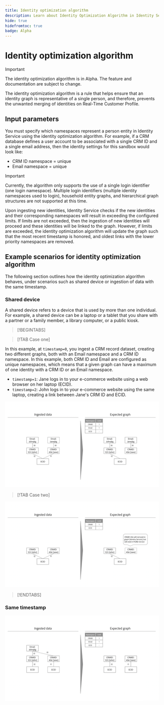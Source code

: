 ```yaml
---
title: Identity optimization algorithm
description: Learn about Identity Optimization Algorithm in Identity Service.
hide: true
hidefromtoc: true
badge: Alpha
---
```

# Identity optimization algorithm

>[!IMPORTANT]
>
>The identity optimization algorithm is in Alpha. The feature and documentation are subject to change.

The identity optimization algorithm is a rule that helps ensure that an identity graph is representative of a single person, and therefore, prevents the unwanted merging of identities on Real-Time Customer Profile.

## Input parameters

You must specify which namespaces represent a person entity in Identity Service using the identity optimization algorithm. For example, if a CRM database defines a user account to be associated with a single CRM ID and a single email address, then the identity settings for this sandbox would look like:

* CRM ID namespace = unique
* Email namespace = unique

>[!IMPORTANT]
>
>Currently, the algorithm only supports the use of a single login identifier (one login namespace). Multiple login identifiers (multiple identity namespaces used to login), household entity graphs, and hierarchical graph structures are not supported at this time.

Upon ingesting new identities, Identity Service checks if the new identities and their corresponding namespaces will result in exceeding the configured limits. If limits are not exceeded, then the ingestion of new identities will proceed and these identities will be linked to the graph. However, if limits are exceeded, the identity optimization algorithm will update the graph such that the most recent timestamp is honored, and oldest links with the lower priority namespaces are removed.

## Example scenarios for identity optimization algorithm

The following section outlines how the identity optimization algorithm behaves, under scenarios such as shared device or ingestion of data with the same timestamp.

### Shared device

A shared device refers to a device that is used by more than one individual. For example, a shared device can be a laptop or a tablet that you share with a partner or a family member, a library computer, or a public kiosk.

>[!BEGINTABS]

>[!TAB Case one]

In this example, at `timestamp=0`, you ingest a CRM record dataset, creating two different graphs, both with an Email namespace and a CRM ID namespace. In this example, both CRM ID and Email are configured as unique namespaces, which means that a given graph can have a maximum of one identity with a CRM ID or an Email namespace.

* `timestamp=1`: Jane logs in to your e-commerce website using a web browser on her laptop (ECID).
* `timestamp=2`: John logs in to your e-commerce website using the same laptop, creating a link between Jane's CRM ID and ECID.

![shared device case one](../images/identity-settings/shared-device-case-one.png)

>[!TAB Case two]

![shared-device-case-two](../images/identity-settings/shared-device-case-two.png)

>[!ENDTABS]

### Same timestamp

![same-timestamp](../images/identity-settings/same-timestamp.png)

